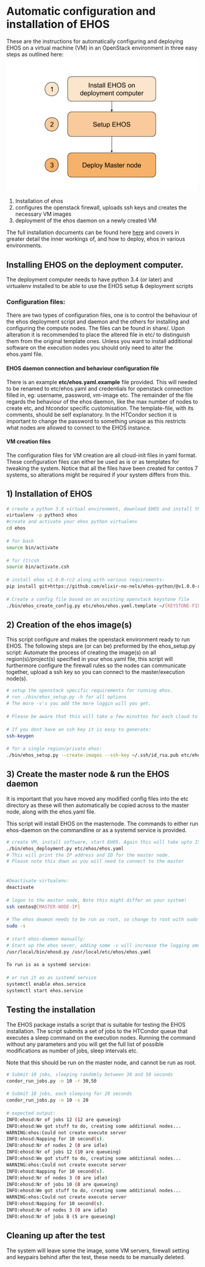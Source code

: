 # Automatic configuration and installation of EHOS

These are the instructions for automatically configuring and deploying
EHOS on a virtual machine (VM) in an OpenStack environment in three
easy steps as outlined here: ![Installation flow](ehos_simple_install_flow.png)

1) Installation of ehos
2) configures the openstack firewall, uploads ssh keys and creates the necessary VM images
3) deployment of the ehos daemon on a newly created VM

The full installation documents can be found here
[here](installation_full.md) and covers in greater detail the inner
workings of, and how to deploy, ehos in various environments.

## Installing EHOS on the deployment computer.

The deployment computer needs to have python 3.4 (or later) and
virtualenv installed to be able to use the EHOS setup & deployment scripts

### Configuration files:

There are two types of configuration files, one is to control the
behaviour of the ehos deployment script and daemon and the others for
installing and configuring the compute nodes. The files can be found
in share/. Upon alteration it is recommended to place the altered file
in etc/ to distinguish them from the original template ones. Unless
you want to install additional software on the execution nodes you
should only need to alter the ehos.yaml file.

#### EHOS daemon connection and behaviour configuration file

There is an example **etc/ehos.yaml.example** file provided. This will
needed to be renamed to etc/ehos.yaml and credentials for openstack
connection filled in, eg: username, password, vm-image etc. The
remainder of the file regards the behaviour of the ehos daemon, like
the max number of nodes to create etc, and htcondor specific
customisation. The template-file, with its comments, should be self
explanatory. In the HTCondor section it is important to change the
password to something unique as this restricts what nodes are allowed
to connect to the EHOS instance.


#### VM creation files

The configuration files for VM creation are all cloud-init files in
yaml format. These configuration files can either be used as is or as
templates for tweaking the system. Notice that all the files have been
created for centos 7 systems, so alterations might be required if your
system differs from this.

## 1) Installation of  EHOS 

```bash
# create a python 3.X virtual environment, download EHOS and install the EHOS requirements.
virtualenv -p python3 ehos
#create and activate your ehos python virtualenv
cd ehos

# for bash
source bin/activate

# for (t)csh
source bin/activate.csh

# install ehos v1.0.0-rc2 along with various requirements:
pip install git+https://github.com/elixir-no-nels/ehos-python/@v1.0.0-rc2

# Create a config file based on an existing openstack keystone file
./bin/ehos_create_config.py etc/ehos/ehos.yaml.template ~/[KEYSTONE-FILE] 

```


## 2) Creation of the ehos image(s)

This script configure and makes the openstack environment ready to run EHOS.
The following steps are (or can be) preformed by the ehos_setup.py script: 
Automate the process of creating the image(s) on all
region(s)/project(s) specified in your ehos.yaml file, this script
will furthermore configure the firewall rules so the nodes can 
communicate together, upload a ssh key so you can connect to 
the master/execution node(s). 

```bash
# setup the openstack specific requirements for running ehos.
# run ./bin/ehos_setup.py -h for all options
# The more -v's you add the more loggin will you get.

# Please be aware that this will take a few minuttes for each cloud to be initialised 

# If you dont have an ssh key it is easy to generate:
ssh-keygen

# for a single region/private ehos:
./bin/ehos_setup.py --create-images --ssh-key ~/.ssh/id_rsa.pub etc/ehos/ehos.yaml


```



## 3) Create the master node & run the EHOS daemon

It is important that you have moved any modified config files into the
etc directory as these will then automatically be copied across to the
master node, along with the ehos.yaml file.

This script will install EHOS on the masternode. The commands to either 
run ehos-daemon on the commandline or as a systemd service is provided.


```bash
# create VM, install software, start EHOS. Again this will take upto 15 minuttes so be patient.
./bin/ehos_deployment.py etc/ehos/ehos.yaml
# This will print the IP address and ID for the master node. 
# Please note this down as you will need to connect to the master


#Deactivate virtualenv:
deactivate

# logon to the master node, Note this might differ on your system!
ssh centos@[MASTER-NODE-IP]

# The ehos deamon needs to be run as root, so change to root with sudo
sudo -s

# start ehos-daemon manually:
# Start up the ehos sever, adding some -v will increase the logging amount:
/usr/local/bin/ehosd.py /usr/local/etc/ehos/ehos.yaml

To run is as a systemd service:

# or run it as as systemd service
systemctl enable ehos.service
systemctl start ehos.service

```

## Testing the installation

The EHOS package installs a script that is suitable for testing the
EHOS installation. The script submits a set of jobs to the HTCondor
queue that executes a sleep command on the execution nodes. Running
the command without any parameters and you will get the full list of
possible modifications as number of jobs, sleep intervals etc.

Note that this should be run on the master node, and cannot be run as
root.

```bash
# Submit 10 jobs, sleeping randomly between 30 and 50 seconds 
condor_run_jobs.py -n 10 -r 30,50

# Submit 10 jobs, each sleeping for 20 seconds
condor_run_jobs.py -n 10 -s 20

# expected output:
INFO:ehosd:Nr of jobs 12 (12 are queueing)
INFO:ehosd:We got stuff to do, creating some additional nodes...
WARNING:ehos:Could not create execute server
INFO:ehosd:Napping for 10 second(s).
INFO:ehosd:Nr of nodes 2 (0 are idle)
INFO:ehosd:Nr of jobs 12 (10 are queueing)
INFO:ehosd:We got stuff to do, creating some additional nodes...
WARNING:ehos:Could not create execute server
INFO:ehosd:Napping for 10 second(s).
INFO:ehosd:Nr of nodes 3 (0 are idle)
INFO:ehosd:Nr of jobs 10 (8 are queueing)
INFO:ehosd:We got stuff to do, creating some additional nodes...
WARNING:ehos:Could not create execute server
INFO:ehosd:Napping for 10 second(s).
INFO:ehosd:Nr of nodes 3 (0 are idle)
INFO:ehosd:Nr of jobs 8 (5 are queueing)

```


## Cleaning up after the test

The system will leave some the image, some VM servers, firewall
setting and keypairs behind after the test, these needs to be manually
deleted.
